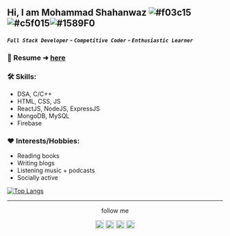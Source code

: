 ## Hi, I am Mohammad Shahanwaz  ![#f03c15](https://via.placeholder.com/15/f03c15/000000?text=+)![#c5f015](https://via.placeholder.com/15/c5f015/000000?text=+)![#1589F0](https://via.placeholder.com/15/1589F0/000000?text=+)
<strong>*`Full Stack Developer`* - *`Competitive Coder`* - *`Enthusiastic Learner`*</strong>


### 🌟 Resume ➜ [here](https://drive.google.com/file/d/11qjb-ujrXjwJZxSMnr0RHR1tFOvfjUeT/view?usp=sharing)

### 🛠️ Skills:
- DSA, C/C++
- HTML, CSS, JS
- ReactJS, NodeJS, ExpressJS
- MongoDB, MySQL
- Firebase

### :heart: Interests/Hobbies:
- Reading books
- Writing blogs
- Listening music + podcasts
- Socially active

[![Top Langs](https://github-readme-stats.vercel.app/api/top-langs/?username=mshahanwaz)](https://github.com/mshahanwaz/github-readme-stats)

<hr>

<p align="center">follow me</p>

<p align="center">
    <a href="https://www.instagram.com/im._shahanwaz/"><img src="https://cdns.iconmonstr.com/wp-content/assets/preview/2016/96/iconmonstr-instagram-13.png" alt="Instagram 13" width="20" height="20"></a>
    <a href="https://www.facebook.com/mohammad.shahanwaz.94/"><img src="https://cdns.iconmonstr.com/wp-content/assets/preview/2012/96/iconmonstr-facebook-3.png" alt="Facebook 3" width="20" height="20"></a>
    <a href="https://www.linkedin.com/in/mohammad-shahanwaz-4a1b6a19a/"><img src="https://cdns.iconmonstr.com/wp-content/assets/preview/2012/240/iconmonstr-linkedin-3.png" alt="Linkedin 3" width="20" height="20"></a>
    <a href="https://twitter.com/mohd_shahanwaz9"><img src="https://cdns.iconmonstr.com/wp-content/assets/preview/2012/240/iconmonstr-twitter-3.png" alt="Twitter 3" width="20" height="20"></a>
</p>
